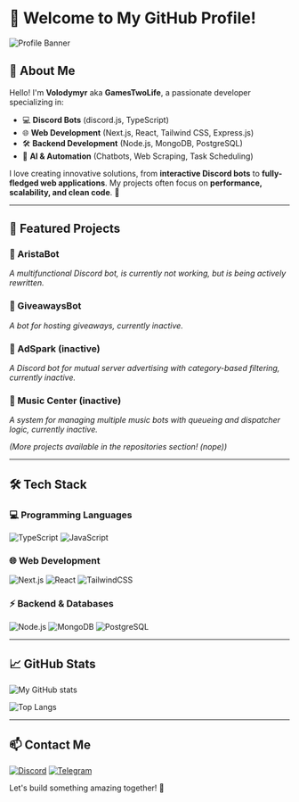 # 👋 Welcome to My GitHub Profile!

![Profile Banner](https://discord.c99.nl/widget/theme-3/713064369705189446.png)

## 🌟 About Me

Hello! I'm **Volodymyr** aka **GamesTwoLife**, a passionate developer specializing in:
- 💻 **Discord Bots** (discord.js, TypeScript)
- 🌐 **Web Development** (Next.js, React, Tailwind CSS, Express.js)
- 🛠 **Backend Development** (Node.js, MongoDB, PostgreSQL)
- 🤖 **AI & Automation** (Chatbots, Web Scraping, Task Scheduling)

I love creating innovative solutions, from **interactive Discord bots** to **fully-fledged web applications**. My projects often focus on **performance, scalability, and clean code**. 🚀

---

## 🚀 Featured Projects

### 🔹 AristaBot
*A multifunctional Discord bot, is currently not working, but is being actively rewritten.*

### 🔹 GiveawaysBot
*A bot for hosting giveaways, currently inactive.*

### 🔹 AdSpark (inactive)
*A Discord bot for mutual server advertising with category-based filtering, currently inactive.*

### 🔹 Music Center (inactive)
*A system for managing multiple music bots with queueing and dispatcher logic, currently inactive.*

*(More projects available in the repositories section! (nope))*

---

## 🛠 Tech Stack

### 💻 Programming Languages
![TypeScript](https://img.shields.io/badge/-TypeScript-3178C6?style=flat-square&logo=typescript&logoColor=white)
![JavaScript](https://img.shields.io/badge/-JavaScript-F7DF1E?style=flat-square&logo=javascript&logoColor=black)

### 🌐 Web Development
![Next.js](https://img.shields.io/badge/-Next.js-000000?style=flat-square&logo=next.js&logoColor=white)
![React](https://img.shields.io/badge/-React-61DAFB?style=flat-square&logo=react&logoColor=black)
![TailwindCSS](https://img.shields.io/badge/-TailwindCSS-38B2AC?style=flat-square&logo=tailwind-css&logoColor=white)

### ⚡ Backend & Databases
![Node.js](https://img.shields.io/badge/-Node.js-339933?style=flat-square&logo=node.js&logoColor=white)
![MongoDB](https://img.shields.io/badge/-MongoDB-47A248?style=flat-square&logo=mongodb&logoColor=white)
![PostgreSQL](https://img.shields.io/badge/-PostgreSQL-336791?style=flat-square&logo=postgresql&logoColor=white)

---

## 📈 GitHub Stats
![My GitHub stats](https://github-readme-stats.vercel.app/api?username=GamesTwoLife&show_icons=true&theme=radical)

![Top Langs](https://github-readme-stats.vercel.app/api/top-langs/?username=GamesTwoLife&layout=compact&theme=radical)

---

## 📫 Contact Me

[![Discord](https://img.shields.io/badge/Discord-7289DA?style=flat-square&logo=discord&logoColor=white)](https://discord.com/users/713064369705189446)
[![Telegram](https://img.shields.io/badge/Telegram-2CA5E0?style=flat-square&logo=telegram&logoColor=white)](https://t.me/k0ttyyy)
<!-- [![Website](https://img.shields.io/badge/Portfolio-000000?style=flat-square&logo=vercel&logoColor=white)](https://your-website.com) -->

Let's build something amazing together! 🚀
